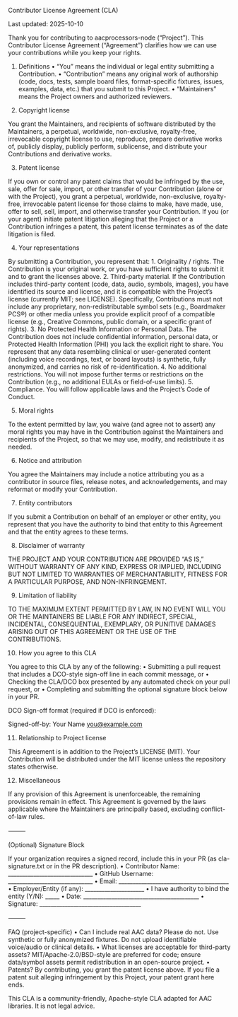 Contributor License Agreement (CLA)

Last updated: 2025-10-10

Thank you for contributing to aacprocessors-node (“Project”).
This Contributor License Agreement (“Agreement”) clarifies how we can use your contributions while you keep your rights.

1. Definitions
	•	“You” means the individual or legal entity submitting a Contribution.
	•	“Contribution” means any original work of authorship (code, docs, tests, sample board files, format-specific fixtures, issues, examples, data, etc.) that you submit to this Project.
	•	“Maintainers” means the Project owners and authorized reviewers.

2. Copyright license

You grant the Maintainers, and recipients of software distributed by the Maintainers, a perpetual, worldwide, non-exclusive, royalty-free, irrevocable copyright license to use, reproduce, prepare derivative works of, publicly display, publicly perform, sublicense, and distribute your Contributions and derivative works.

3. Patent license

If you own or control any patent claims that would be infringed by the use, sale, offer for sale, import, or other transfer of your Contribution (alone or with the Project), you grant a perpetual, worldwide, non-exclusive, royalty-free, irrevocable patent license for those claims to make, have made, use, offer to sell, sell, import, and otherwise transfer your Contribution.
If you (or your agent) initiate patent litigation alleging that the Project or a Contribution infringes a patent, this patent license terminates as of the date litigation is filed.

4. Your representations

By submitting a Contribution, you represent that:
	1.	Originality / rights. The Contribution is your original work, or you have sufficient rights to submit it and to grant the licenses above.
	2.	Third-party material. If the Contribution includes third-party content (code, data, audio, symbols, images), you have identified its source and license, and it is compatible with the Project’s license (currently MIT; see LICENSE). Specifically, Contributions must not include any proprietary, non-redistributable symbol sets (e.g., Boardmaker PCS®) or other media unless you provide explicit proof of a compatible license (e.g., Creative Commons, public domain, or a specific grant of rights).
	3.	No Protected Health Information or Personal Data. The Contribution does not include confidential information, personal data, or Protected Health Information (PHI) you lack the explicit right to share. You represent that any data resembling clinical or user-generated content (including voice recordings, text, or board layouts) is synthetic, fully anonymized, and carries no risk of re-identification.
	4.	No additional restrictions. You will not impose further terms or restrictions on the Contribution (e.g., no additional EULAs or field-of-use limits).
	5.	Compliance. You will follow applicable laws and the Project’s Code of Conduct.

5. Moral rights

To the extent permitted by law, you waive (and agree not to assert) any moral rights you may have in the Contribution against the Maintainers and recipients of the Project, so that we may use, modify, and redistribute it as needed.

6. Notice and attribution

You agree the Maintainers may include a notice attributing you as a contributor in source files, release notes, and acknowledgements, and may reformat or modify your Contribution.

7. Entity contributors

If you submit a Contribution on behalf of an employer or other entity, you represent that you have the authority to bind that entity to this Agreement and that the entity agrees to these terms.

8. Disclaimer of warranty

THE PROJECT AND YOUR CONTRIBUTION ARE PROVIDED “AS IS,” WITHOUT WARRANTY OF ANY KIND, EXPRESS OR IMPLIED, INCLUDING BUT NOT LIMITED TO WARRANTIES OF MERCHANTABILITY, FITNESS FOR A PARTICULAR PURPOSE, AND NON-INFRINGEMENT.

9. Limitation of liability

TO THE MAXIMUM EXTENT PERMITTED BY LAW, IN NO EVENT WILL YOU OR THE MAINTAINERS BE LIABLE FOR ANY INDIRECT, SPECIAL, INCIDENTAL, CONSEQUENTIAL, EXEMPLARY, OR PUNITIVE DAMAGES ARISING OUT OF THIS AGREEMENT OR THE USE OF THE CONTRIBUTIONS.

10. How you agree to this CLA

You agree to this CLA by any of the following:
	•	Submitting a pull request that includes a DCO-style sign-off line in each commit message, or
	•	Checking the CLA/DCO box presented by any automated check on your pull request, or
	•	Completing and submitting the optional signature block below in your PR.

DCO Sign-off format (required if DCO is enforced):

Signed-off-by: Your Name <you@example.com>

11. Relationship to Project license

This Agreement is in addition to the Project’s LICENSE (MIT). Your Contribution will be distributed under the MIT license unless the repository states otherwise.

12. Miscellaneous

If any provision of this Agreement is unenforceable, the remaining provisions remain in effect. This Agreement is governed by the laws applicable where the Maintainers are principally based, excluding conflict-of-law rules.

⸻

(Optional) Signature Block

If your organization requires a signed record, include this in your PR (as cla-signature.txt or in the PR description).
	•	Contributor Name: ______________________________
	•	GitHub Username: ______________________________
	•	Email: _______________________________________
	•	Employer/Entity (if any): _____________________
	•	I have authority to bind the entity (Y/N): _____
	•	Date: _________________________________________
	•	Signature: ____________________________________

⸻

FAQ (project-specific)
	•	Can I include real AAC data?
Please do not. Use synthetic or fully anonymized fixtures. Do not upload identifiable voice/audio or clinical details.
	•	What licenses are acceptable for third-party assets?
MIT/Apache-2.0/BSD-style are preferred for code; ensure data/symbol assets permit redistribution in an open-source project.
	•	Patents?
By contributing, you grant the patent license above. If you file a patent suit alleging infringement by this Project, your patent grant here ends.

This CLA is a community-friendly, Apache-style CLA adapted for AAC libraries. It is not legal advice.